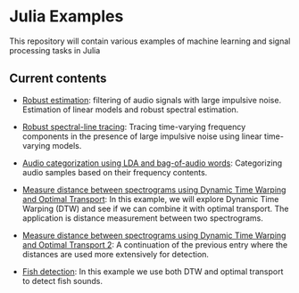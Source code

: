 # Julia Examples
This repository will contain various examples of machine learning and signal processing tasks in Julia

## Current contents
- [Robust estimation](https://nbviewer.jupyter.org/github/baggepinnen/julia_examples/blob/master/identification_robust.ipynb): filtering of audio signals with large impulsive noise. Estimation of linear models and robust spectral estimation.

- [Robust spectral-line tracing](https://nbviewer.jupyter.org/github/baggepinnen/julia_examples/blob/master/robust_chirp_tracing.ipynb): Tracing time-varying frequency components in the presence of large impulsive noise using linear time-varying models.


- [Audio categorization using LDA and bag-of-audio words](https://nbviewer.jupyter.org/github/baggepinnen/julia_examples/blob/master/audio_topics.ipynb): Categorizing audio samples based on their frequency contents.

- [Measure distance between spectrograms using Dynamic Time Warping and Optimal Transport](https://nbviewer.jupyter.org/github/baggepinnen/julia_examples/blob/master/frequency_warping.ipynb): In this example, we will explore Dynamic Time Warping (DTW) and see if we can combine it with optimal transport. The application is distance measurement between two spectrograms.


- [Measure distance between spectrograms using Dynamic Time Warping and Optimal Transport 2](https://nbviewer.jupyter.org/github/baggepinnen/julia_examples/blob/master/frequency_warping2.ipynb): A continuation of the previous entry where the distances are used more extensively for detection.

- [Fish detection](https://nbviewer.jupyter.org/github/baggepinnen/julia_examples/blob/master/fish_detection.ipynb): In this example we use both DTW and optimal transport to detect fish sounds.
